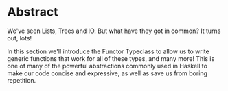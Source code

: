 # Abstract

We've seen Lists, Trees and IO. But what have they got in common? It turns out, lots!

In this section we'll introduce the Functor Typeclass to allow us to write generic functions that work for all of these types, and many more! This is one of many of the powerful abstractions commonly used in Haskell to make our code concise and expressive, as well as save us from boring repetition.
